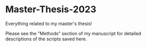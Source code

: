 # Master-Thesis-2023
Everything related to my master's thesis!

Please see the "Methods" section of my manuscript for detailed descriptions of the scripts saved here.
